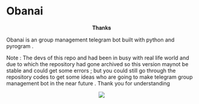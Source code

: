 # Obanai

<p align="center"> 𝐓𝐡𝐚𝐧𝐤𝐬 </p>
Obanai is an  group management telegram bot built with python and pyrogram .

Note : The devs of this repo and had been in busy with real life world and due to which the repository had gone archived so this version maynot be stable and could get some errors ; but you could still go through the repository codes to get some ideas who are going to make telegram group management bot in the near future . Thank you for understanding
<p align="center">

  <img src="https://graph.org/file/6a3fb4a80b66d82cf4a2f.jpg">

</p>
